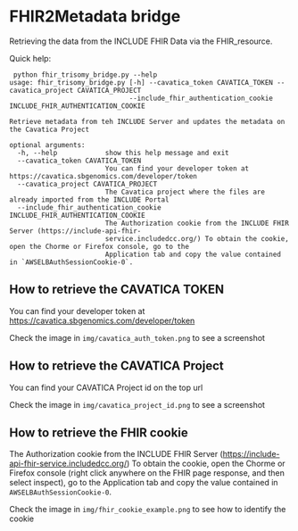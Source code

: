 # FHIR2Metadata bridge

Retrieving the data from the INCLUDE FHIR Data via the FHIR_resource.

Quick help:

```
 python fhir_trisomy_bridge.py --help
usage: fhir_trisomy_bridge.py [-h] --cavatica_token CAVATICA_TOKEN --cavatica_project CAVATICA_PROJECT
                              --include_fhir_authentication_cookie INCLUDE_FHIR_AUTHENTICATION_COOKIE

Retrieve metadata from teh INCLUDE Server and updates the metadata on the Cavatica Project

optional arguments:
  -h, --help            show this help message and exit
  --cavatica_token CAVATICA_TOKEN
                        You can find your developer token at https://cavatica.sbgenomics.com/developer/token
  --cavatica_project CAVATICA_PROJECT
                        The Cavatica project where the files are already imported from the INCLUDE Portal
  --include_fhir_authentication_cookie INCLUDE_FHIR_AUTHENTICATION_COOKIE
                        The Authorization cookie from the INCLUDE FHIR Server (https://include-api-fhir-
                        service.includedcc.org/) To obtain the cookie, open the Chorme or Firefox console, go to the
                        Application tab and copy the value contained in `AWSELBAuthSessionCookie-0`.
```


## How to retrieve the CAVATICA TOKEN

You can find your developer token at https://cavatica.sbgenomics.com/developer/token

Check the image in `img/cavatica_auth_token.png` to see a screenshot


## How to retrieve the CAVATICA Project

You can find your CAVATICA Project id on the top url

Check the image in `img/cavatica_project_id.png` to see a screenshot

## How to retrieve the FHIR cookie

The Authorization cookie from the INCLUDE FHIR Server (https://include-api-fhir-service.includedcc.org/) 
To obtain the cookie, open the Chorme or Firefox console (right click anywhere on the FHIR page response, and then select inspect), 
go to the Application tab and copy the value contained in `AWSELBAuthSessionCookie-0`.

Check the image in `img/fhir_cookie_example.png` to see how to identify the cookie

